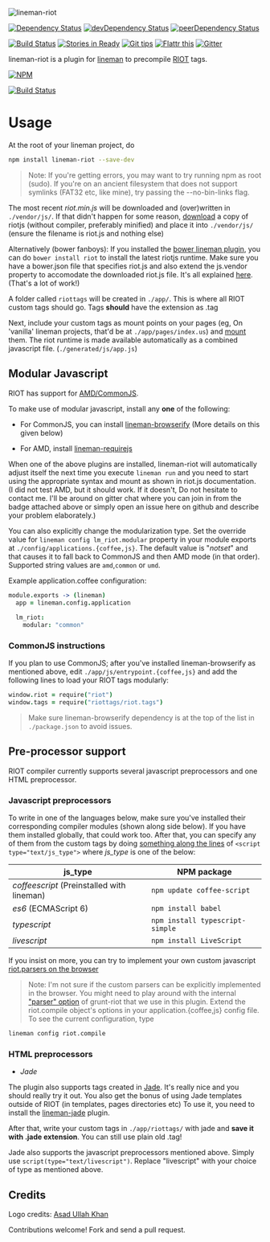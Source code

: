 ![lineman-riot](http://i.imgur.com/gtkQhWe.png)

[![Dependency Status](https://david-dm.org/Power-Inside/lineman-riot.svg)](https://david-dm.org/Power-Inside/lineman-riot)
[![devDependency Status](https://david-dm.org/Power-Inside/lineman-riot/dev-status.svg)](https://david-dm.org/Power-Inside/lineman-riot#info=devDependencies)
[![peerDependency Status](https://david-dm.org/Power-Inside/lineman-riot/peer-status.svg)](https://david-dm.org/Power-Inside/lineman-riot#info=peerDependencies)

[![Build Status](https://travis-ci.org/Power-Inside/lineman-riot.svg?branch=master)](https://travis-ci.org/Power-Inside/lineman-riot)
[![Stories in Ready](https://badge.waffle.io/Power-Inside/lineman-riot.png?label=ready&title=Issues)](https://waffle.io/Power-Inside/lineman-riot)
[![Git tips](https://img.shields.io/gratipay/mohammedirfan1992.svg)](https://gratipay.com/~mohammedirfan1992/)
[![Flattr this](https://button.flattr.com/flattr-badge-large.png)](https://flattr.com/submit/auto?user_id=Power-Inside&url=https%3A%2F%2Fgithub.com%2FPower-Inside%2Flineman-riot)
[![Gitter](https://badges.gitter.im/Join%20Chat.svg)](https://gitter.im/Power-Inside/lineman-riot?utm_source=badge&utm_medium=badge&utm_campaign=pr-badge)

lineman-riot is a plugin for [lineman](http://linemanjs.com) to precompile [RIOT](https://muut.com/riotjs/) tags.

[![NPM](https://nodei.co/npm/lineman-riot.png?downloads=true&downloadRank=true&stars=true)](https://nodei.co/npm/lineman-riot/)

[![Build Status](https://semaphoreci.com/api/v1/projects/2449797f-b721-40e4-bc91-297e07ead4a3/432604/badge.svg)](https://semaphoreci.com/irfan/lineman-riot)

# Usage

At the root of your lineman project, do

```bash
npm install lineman-riot --save-dev
```

> Note: If you're getting errors, you may want to try running npm as root (sudo). If you're on an ancient filesystem that does not support symlinks (FAT32 etc, like mine), try passing the --no-bin-links flag.

The most recent *riot.min.js* will be downloaded and (over)written in `./vendor/js/`.
If that didn't happen for some reason, [download](https://muut.com/riotjs/download.html) a copy of riotjs (without compiler, preferably minified) and place it into `./vendor/js/` (ensure the filename is riot.js and nothing else)

Alternatively (bower fanboys): If you installed the [bower lineman plugin](https://github.com/linemanjs/lineman-bower), you can do `bower install riot` to install the latest riotjs runtime. Make sure you have a bower.json file that specifies riot.js and also extend the js.vendor property to accomodate the downloaded riot.js file. It's all explained [here](https://github.com/linemanjs/lineman-bower#usage). (That's a lot of work!)

A folder called `riottags` will be created in `./app/`. This is where all RIOT custom tags should go. Tags **should** have the extension as .tag

Next, include your custom tags as mount points on your pages (eg, On 'vanilla' lineman projects, that'd be at `./app/pages/index.us`) and [mount](https://muut.com/riotjs/guide/#mounting) them. The riot runtime is made available automatically as a combined javascript file. (`./generated/js/app.js`)

## Modular Javascript
RIOT has support for [AMD/CommonJS](https://muut.com/riotjs/compiler.html#amd-and-commonjs). 

To make use of modular javascript, install any **one** of the following:

* For CommonJS, you can install [lineman-browserify](https://github.com/linemanjs/lineman-browserify/) (More details on this given below)

* For AMD, install [lineman-requirejs](https://github.com/frisb/lineman-requirejs)

When one of the above plugins are installed, lineman-riot will automatically adjust itself the next time you execute `lineman run` and you need to start using the appropriate syntax and mount as shown in riot.js documentation. (I did not test AMD, but it should work. If it doesn't, Do not hesitate to contact me. I'll be around on gitter chat where you can join in from the badge attached above or simply open an issue here on github and describe your problem elaborately.)

You can also explicitly change the modularization type. Set the override value for `lineman config lm_riot.modular` property in your module exports at `./config/applications.{coffee,js}`. The default value is "*notset*" and that causes it to fall back to CommonJS and then AMD mode (in that order). Supported string values are `amd`,`common` or `umd`.

Example application.coffee configuration:

```CoffeeScript
module.exports -> (lineman)
  app = lineman.config.application
  
  lm_riot:
    modular: "common"
```

### CommonJS instructions

If you plan to use CommonJS; after you've installed lineman-browserify as mentioned above, edit `./app/js/entrypoint.{coffee,js}` and add the following lines to load your RIOT tags modularly:

```CoffeeScript
window.riot = require("riot")
window.tags = require("riottags/riot.tags")
```

> Make sure lineman-browserify dependency is at the top of the list in `./package.json` to avoid issues.

## Pre-processor support
  
RIOT compiler currently supports several javascript preprocessors and one HTML preprocessor.

### Javascript preprocessors
 
To write in one of the languages below, make sure you've installed their corresponding compiler modules (shown along side below). If you have them installed globally, that could work too.
After that, you can specify any of them from the custom tags by doing [something along the lines](https://muut.com/riotjs/guide/#pre-processor) of `<script type="text/js_type">` where *js_type* is one of the below:
 
js_type                                                                          |  NPM package
---------------------------------------------------------------------------------|---------------------------------
*coffeescript* (Preinstalled with lineman)                                       | `npm update coffee-script`
*es6* (ECMAScript 6)                                                             | `npm install babel` 
*typescript*                                                                     | `npm install typescript-simple`
*livescript*                                                                     | `npm install LiveScript`

If you insist on more, you can try to implement your own custom javascript [riot.parsers on the browser](https://muut.com/riotjs/compiler.html#any-language)

> Note: I'm not sure if the custom parsers can be explicitly implemented in the browser. You might need to play around with the internal ["parser" option](https://github.com/ariesjia/grunt-riot#options) of grunt-riot that we use in this plugin. Extend the riot.compile object's options in your application.{coffee,js} config file. To see the current configuration, type 
```bash
lineman config riot.compile
```

### HTML preprocessors
* *Jade*

The plugin also supports tags created in [Jade](http://jade-lang.com). It's really nice and you should really try it out. You also get the bonus of using Jade templates outside of RIOT (in templates, pages directories etc) To use it, you need to install the [lineman-jade](https://github.com/aranasoft/lineman-jade/) plugin.

After that, write your custom tags in `./app/riottags/` with jade and **save it with .jade extension**. You can still use plain old .tag!

Jade also supports the javascript preprocessors mentioned above. Simply use `script(type="text/livescript")`. Replace "livescript" with your choice of type as mentioned above.
 
## Credits
 
Logo credits: [Asad Ullah Khan](https://github.com/Cyber-Logic)

Contributions welcome! Fork and send a pull request.
